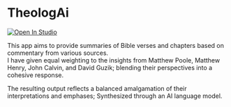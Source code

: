# TheologAi



<a target="_blank" href="https://lightning.ai/hawthornewipes23/studios/theologai">
  <img src="https://pl-bolts-doc-images.s3.us-east-2.amazonaws.com/app-2/studio-badge.svg" alt="Open In Studio"/>
</a>


This app aims to provide summaries of Bible verses and chapters based on commentary from various sources.  
I have given equal weighting to the insights from Matthew Poole, Matthew Henry, John Calvin, and David Guzik; blending their perspectives into a cohesive response.  

The resulting output reflects a balanced amalgamation of their interpretations and emphases; Synthesized through an AI language model.   
